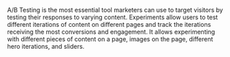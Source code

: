 A/B Testing is the most essential tool marketers can use to target visitors by testing their responses to varying content. Experiments allow users to test different iterations of content on different pages and track the iterations receiving the most conversions and engagement. It allows experimenting with different pieces of content on a page, images on the page, different hero iterations, and sliders.